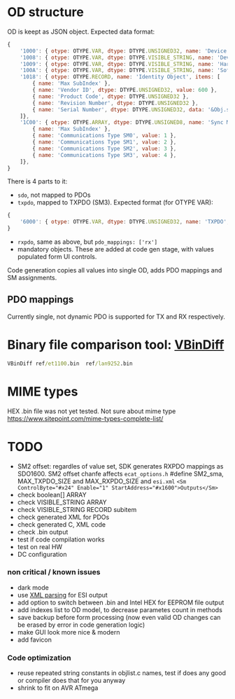 # OD structure

OD is keept as JSON object. Expected data format:

```js
{
    '1000': { otype: OTYPE.VAR, dtype: DTYPE.UNSIGNED32, name: 'Device Type', value: 0x1389 },
    '1008': { otype: OTYPE.VAR, dtype: DTYPE.VISIBLE_STRING, name: 'Device Name', data: '' },
    '1009': { otype: OTYPE.VAR, dtype: DTYPE.VISIBLE_STRING, name: 'Hardware Version', data: '' },
    '100A': { otype: OTYPE.VAR, dtype: DTYPE.VISIBLE_STRING, name: 'Software Version', data: '' },
    '1018': { otype: OTYPE.RECORD, name: 'Identity Object', items: [
        { name: 'Max SubIndex' },
        { name: 'Vendor ID', dtype: DTYPE.UNSIGNED32, value: 600 },
        { name: 'Product Code', dtype: DTYPE.UNSIGNED32 },
        { name: 'Revision Number', dtype: DTYPE.UNSIGNED32 },
        { name: 'Serial Number', dtype: DTYPE.UNSIGNED32, data: '&Obj.serial' },
    ]},
    '1C00': { otype: OTYPE.ARRAY, dtype: DTYPE.UNSIGNED8, name: 'Sync Manager Communication Type', items: [
        { name: 'Max SubIndex' },
        { name: 'Communications Type SM0', value: 1 },
        { name: 'Communications Type SM1', value: 2 },
        { name: 'Communications Type SM2', value: 3 },
        { name: 'Communications Type SM3', value: 4 },
    ]},
}   
```

There is 4 parts to it: 
- `sdo`, not mapped to PDOs
- `txpdo`, mapped to TXPDO (SM3). Expected format (for OTYPE VAR):
```js
{
    '6000': { otype: OTYPE.VAR, dtype: DTYPE.UNSIGNED32, name: 'TXPDO', value: 0x1389, pdo_mappings: ['tx'] },
}
```
- `rxpdo`, same as above, but `pdo_mappings: ['rx']`
- mandatory objects. These are added at code gen stage, with values populated form UI controls.

Code generation copies all values into single OD, adds PDO mappings and SM assignments. 

## PDO mappings

Currently single, not dynamic PDO is supported for TX and RX respectively.

# Binary file comparison tool: [VBinDiff](https://www.cjmweb.net/vbindiff/VBinDiff-Win32)

```cmd
VBinDiff ref/et1100.bin  ref/lan9252.bin
```

# MIME types

HEX .bin file was not yet tested. 
Not sure about mime type
https://www.sitepoint.com/mime-types-complete-list/


# TODO
- SM2 offset: regardles of value set, SDK generates RXPDO mappings as SDO1600. SM2 offset chanfe affects
     `ecat_options.h` #define SM2_sma, MAX_TXPDO_SIZE and MAX_RXPDO_SIZE
     and `esi.xml` `<Sm ControlByte="#x24" Enable="1" StartAddress="#x1600">Outputs</Sm>`
- check boolean[] ARRAY
- check VISIBLE_STRING ARRAY
- check VISIBLE_STRING RECORD subitem
- check generated XML for PDOs
- check generated C, XML code
- check .bin output
- test if code compilation works
- test on real HW
- DC configuration
### non critical / known issues
- dark mode
- use [XML parsing](https://www.w3schools.com/xml/xml_parser.asp) for ESI output
- add option to switch between .bin and Intel HEX for EEPROM file output
- add indexes list to OD model, to decrease parametes count in methods
- save backup before form processing (now even valid OD changes can be erased by error in code generation logic)
- make GUI look more nice & modern
- add favicon
### Code optimization
- reuse repeated string constants in objlist.c names, test if does any good or compiler does that for you anyway
- shrink to fit on AVR ATmega

